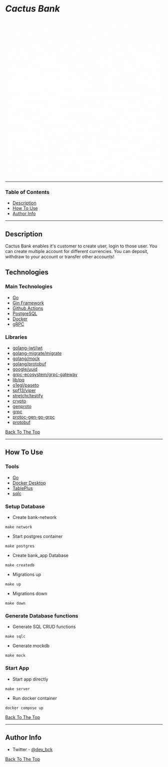 # _Cactus Bank_

![Project Image](./Cactus-Bank.gif)

---

### Table of Contents

- [Description](#description)
- [How To Use](#how-to-use)
- [Author Info](#author-info)

---

## Description

Cactus Bank enables it's customer to create user, login to those user. You can create multiple account for different currencies. You can deposit, withdraw to your account or transfer other accounts!

## Technologies

### Main Technologies

- [Go](https://go.dev/)
- [Gin Framework](https://github.com/gin-gonic/gin)
- [Github Actions](https://github.com/features/actions)
- [PostgreSQL](https://www.postgresql.org/)
- [Docker](https://www.docker.com/)
- [gRPC](https://grpc.io/)

### Libraries

- [golang-jwt/jwt](https://github.com/golang-jwt/jwt)
- [golang-migrate/migrate](https://github.com/golang-migrate/migrate)
- [golang/mock](https://github.com/golang/mock)
- [golang/protobuf](https://github.com/golang/protobuf)
- [google/uuid](https://github.com/google/uuid)
- [grpc-ecosystem/grpc-gateway](https://github.com/grpc-ecosystem/grpc-gateway/)
- [lib/pq](https://github.com/lib/pq)
- [o1egl/paseto](https://github.com/o1egl/paseto)
- [spf13/viper](https://github.com/spf13/viper)
- [stretchr/testify](https://github.com/stretchr/testify)
- [crypto](https://golang.org/x/crypto)
- [genproto](https://google.golang.org/genproto)
- [grpc](https://google.golang.org/grpc)
- [protoc-gen-go-grpc](https://google.golang.org/grpc/cmd/protoc-gen-go-grpc)
- [protobuf](https://google.golang.org/protobuf)

[Back To The Top](#cactus-bank)

---

## How To Use

### Tools

- [Go](https://go.dev/dl/)
- [Docker Desktop](https://www.docker.com/products/docker-desktop/)
- [TablePlus](https://tableplus.com/download)
- [sqlc](https://docs.sqlc.dev/en/latest/overview/install.html)

### Setup Database

- Create bank-network

```
make network
```

- Start postgres container

```
make postgres
```

- Create bank_app Database

```
make createdb
```

- Migrations up

```
make up
```

- Migrations down

```
make down
```

### Generate Database functions

- Generate SQL CRUD functions

```
make sqlc
```

- Generate mockdb

```
make mock
```

### Start App

- Start app directly

```
make server
```

- Run docker container

```
docker compose up
```

[Back To The Top](#cactus-bank)

---

## Author Info

- Twitter - [@dev_bck](https://twitter.com/dev_bck)

[Back To The Top](#cactus-bank)
